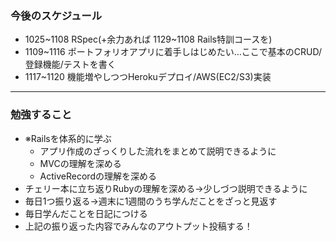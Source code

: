 ### 今後のスケジュール
- 1025~1108 RSpec(+余力あれば 1129~1108 Rails特訓コースを)
- 1109~1116 ポートフォリオアプリに着手しはじめたい…ここで基本のCRUD/登録機能/テストを書く
- 1117~1120 機能増やしつつHerokuデプロイ/AWS(EC2/S3)実装
***
### 勉強すること
- ※Railsを体系的に学ぶ
  - アプリ作成のざっくりした流れをまとめて説明できるように
  - MVCの理解を深める
  - ActiveRecordの理解を深める
- チェリー本に立ち返りRubyの理解を深める→少しづつ説明できるように
- 毎日1つ振り返る→週末に1週間のうち学んだことをざっと見返す
- 毎日学んだことを日記につける
- 上記の振り返った内容でみんなのアウトプット投稿する！
